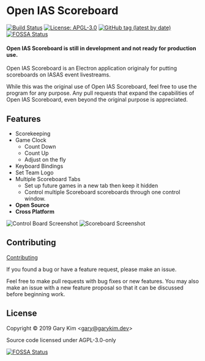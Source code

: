 # Open IAS Scoreboard
[![Build Status](https://travis-ci.org/gary-kim/open-ias-scoreboard.svg?branch=master)](https://travis-ci.org/gary-kim/open-ias-scoreboard)
[![License: APGL-3.0](https://img.shields.io/github/license/gary-kim/open-ias-scoreboard.svg)](/LICENSE)
[![GitHub tag (latest by date)](https://img.shields.io/github/tag-date/gary-kim/open-ias-scoreboard.svg)](https://github.com/gary-kim/open-ias-scoreboard/releases)
[![FOSSA Status](https://app.fossa.io/api/projects/git%2Bgithub.com%2Fgary-kim%2Fopen-ias-scoreboard.svg?type=shield)](https://app.fossa.io/projects/git%2Bgithub.com%2Fgary-kim%2Fopen-ias-scoreboard?ref=badge_shield)

#### Open IAS Scoreboard is still in development and not ready for production use.

Open IAS Scoreboard is an Electron application originaly for putting scoreboards on IASAS event livestreams.

While this was the original use of Open IAS Scoreboard, feel free to use the program for any purpose. Any pull requests that expand the capabilities of Open IAS Scoreboard, even beyond the original purpose is appreciated.


## Features

- Scorekeeping
- Game Clock
    - Count Down
    - Count Up
    - Adjust on the fly
- Keyboard Bindings
- Set Team Logo
- Multiple Scoreboard Tabs
    - Set up future games in a new tab then keep it hidden
    - Control multiple Scoreboard scoreboards through one control window.
- **Open Source**
- **Cross Platform**

![Control Board Screenshot](https://openias.garykim.dev/img/controlboard-screenshot.png)
![Scoreboard Screenshot](https://openias.garykim.dev/img/scoreboard-screenshot.png)

## Contributing

[Contributing](https://openias.garykim.dev/dev/)

If you found a bug or have a feature request, please make an issue.

Feel free to make pull requests with bug fixes or new features. You may also make an issue with a new feature proposal so that it can be discussed before beginning work.

## License
Copyright &copy; 2019 Gary Kim &lt;<gary@garykim.dev>&gt;

Source code licensed under AGPL-3.0-only

[![FOSSA Status](https://app.fossa.io/api/projects/git%2Bgithub.com%2Fgary-kim%2Fopen-ias-scoreboard.svg?type=large)](https://app.fossa.io/projects/git%2Bgithub.com%2Fgary-kim%2Fopen-ias-scoreboard?ref=badge_large)
